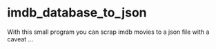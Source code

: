 # imdb_database_to_json
With this small program you can scrap imdb movies to a json file with a caveat ...
